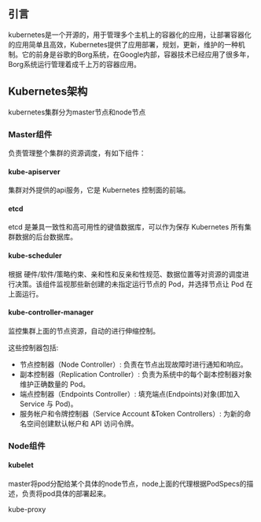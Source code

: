 ## 引言

kubernetes是一个开源的，用于管理多个主机上的容器化的应用，让部署容器化的应用简单且高效，Kubernetes提供了应用部署，规划，更新，维护的一种机制。它的前身是谷歌的Borg系统，在Google内部，容器技术已经应用了很多年，Borg系统运行管理着成千上万的容器应用。

## Kubernetes架构

kubernetes集群分为master节点和node节点

### Master组件

负责管理整个集群的资源调度，有如下组件：

#### kube-apiserver

集群对外提供的api服务，它是 Kubernetes 控制面的前端。

#### etcd

etcd 是兼具一致性和高可用性的键值数据库，可以作为保存 Kubernetes 所有集群数据的后台数据库。

#### kube-scheduler

根据 硬件/软件/策略约束、亲和性和反亲和性规范、数据位置等对资源的调度进行决策。该组件监视那些新创建的未指定运行节点的 Pod，并选择节点让 Pod 在上面运行。

#### kube-controller-manager

监控集群上面的节点资源，自动的进行伸缩控制。

这些控制器包括:

* 节点控制器（Node Controller）: 负责在节点出现故障时进行通知和响应。
* 副本控制器（Replication Controller）: 负责为系统中的每个副本控制器对象维护正确数量的 Pod。
* 端点控制器（Endpoints Controller）: 填充端点\(Endpoints\)对象\(即加入 Service 与 Pod\)。
* 服务帐户和令牌控制器（Service Account &Token Controllers）: 为新的命名空间创建默认帐户和 API 访问令牌。

### Node组件

#### kubelet

master将pod分配给某个具体的node节点，node上面的代理根据PodSpecs的描述，负责将pod具体的部署起来。

kube-proxy



  


  




